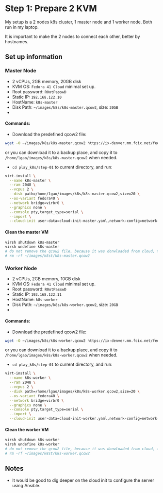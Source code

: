 # Step 1: Prepare 2 KVM

My setup is a 2 nodes k8s cluster, 1 master node and 1 worker node.
Both run in my laptop.

It is important to make the 2 nodes to connect each other, better by hostnames.

## Set up information

### Master Node

* 2 vCPUs, 2GB memory, 20GB disk
* KVM OS: `Fedora 41 Cloud` minimal set up.
* Root password: `R0otPasswD`
* Static IP: `192.168.122.10`
* HostName: `k8s-master`
* Disk Path: `~/images/k8s/k8s-master.qcow2`, size: `20GB`
*

#### Commands:

* Download the predefined qcow2 file:
```bash
wget -O ~/images/k8s/k8s-master.qcow2 https://ix-denver.mm.fcix.net/fedora/linux/releases/41/Cloud/x86_64/images/Fedora-Cloud-Base-Generic-41-1.4.x86_64.qcow2
```

or you can download it to a backup place, and copy it to `/home/lgao/images/k8s/k8s-master.qcow2` when needed.

* `cd play_k8s/step-01` to current directory, and run:

```bash
virt-install \
  --name k8s-master \
  --ram 2048 \
  --vcpus 2 \
  --disk path=/home/lgao/images/k8s/k8s-master.qcow2,size=20 \
  --os-variant fedora40 \
  --network bridge=virbr0 \
  --graphics none \
  --console pty,target_type=serial \
  --import \
  --cloud-init user-data=cloud-init-master.yaml,network-config=network-config-master.yaml
```


#### Clean the master VM

```bash
virsh shutdown k8s-master
virsh undefine k8s-master
# do not remove the qcow2 file, because it was donwloaded from cloud, try download it again if it is corrupted.
# rm -rf ~/images/k8st/k8s-master.qcow2
```

### Worker Node

* 2 vCPUs, 2GB memory, 10GB disk
* KVM OS: `Fedora 41 Cloud` minimal set up.
* Root password: `R0otPasswD`
* Static IP: `192.168.122.11`
* HostName: `k8s-worker`
* Disk Path: `~/images/k8s/k8s-worker.qcow2`, size: `20GB`
*

#### Commands:

* Download the predefined qcow2 file:
```bash
wget -O ~/images/k8s/k8s-worker.qcow2 https://ix-denver.mm.fcix.net/fedora/linux/releases/41/Cloud/x86_64/images/Fedora-Cloud-Base-Generic-41-1.4.x86_64.qcow2
```

or you can download it to a backup place, and copy it to `/home/lgao/images/k8s/k8s-worker.qcow2` when needed.

* `cd play_k8s/step-01` to current directory, and run:

```bash
virt-install \
  --name k8s-worker \
  --ram 2048 \
  --vcpus 2 \
  --disk path=/home/lgao/images/k8s/k8s-worker.qcow2,size=20 \
  --os-variant fedora40 \
  --network bridge=virbr0 \
  --graphics none \
  --console pty,target_type=serial \
  --import \
  --cloud-init user-data=cloud-init-worker.yaml,network-config=network-config-worker.yaml
```


#### Clean the worker VM

```bash
virsh shutdown k8s-worker
virsh undefine k8s-worker
# do not remove the qcow2 file, because it was donwloaded from cloud, try download it again if it is corrupted.
# rm -rf ~/images/k8st/k8s-worker.qcow2
```

## Notes

* It would be good to dig deeper on the cloud init to configure the server using Ansible.


